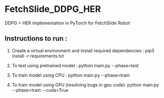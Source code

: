 # FetchSlide_DDPG_HER
DDPG + HER implementation in PyTorch for FetchSlide Robot

## Instructions to run : 

1. Create a virtual environment and install required dependencies : 
pip3 install -r requirements.txt

2. To test using pretrained model : 
python main.py --phase=test

3. To train model using CPU :
  python main.py --phase=train

4. To train model using GPU (resolving bugs in gpu code): 
  python main.py --phase=train --cuda=True



